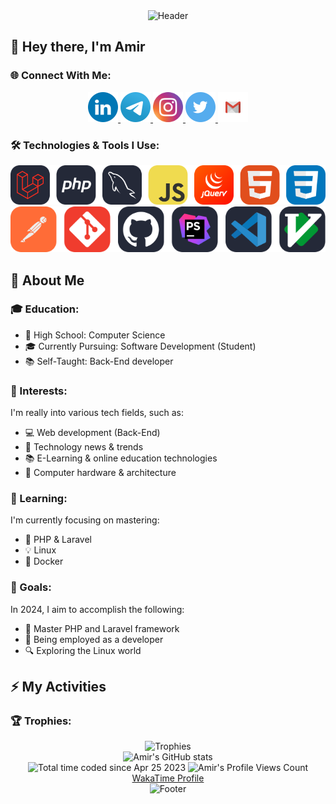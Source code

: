 <!-- Header Section -->
<div align="center">
	<img src="https://capsule-render.vercel.app/api?type=waving&color=timeGradient&height=120&section=header&text=Welcome&fontSize=90" alt="Header" />
</div>

<!-- Introduction Section -->
## 👋 Hey there, I'm Amir

<!-- Social Media Links Section -->
### 🌐 Connect With Me:
<div align="center">
	<a href="https://www.linkedin.com/in/AmirM4A" target="blank">
  		<img src="https://github.com/AmiRM4A/AmiRM4A/blob/main/icons/LinkedIN.svg" alt="LinkedIn Account" height="48" width="48" />
	</a>
	<a href="https://t.me/AmiR_M4A" target="blank">
 		 <img src="https://github.com/AmiRM4A/AmiRM4A/blob/main/icons/Telegram.svg" alt="Telegram Account" height="48" width="48" />
	</a> 
	<a href="https://instagram.com/Amir_M4A" target="blank">
 		 <img src="https://github.com/AmiRM4A/AmiRM4A/blob/main/icons/Instagram.svg" alt="Instagram Account" height="48" width="48" />
	</a> 
	<a href="https://twitter.com/m4_ami" target="blank">
  		<img src="https://github.com/AmiRM4A/AmiRM4A/blob/main/icons/Twitter.svg" alt="Twitter Account" height="48" width="48" />
	</a>
  	<a href="https://asgry255@gmail.com" target="blank">
  		<img src="https://github.com/AmiRM4A/AmiRM4A/blob/main/icons/Gmail.svg" alt="Gmail Account" height="48" width="48" />
	</a>
</div>

<!-- Tools Section -->
### 🛠️ Technologies & Tools I Use:
<div align="center">
    <img src="https://github.com/AmiRM4A/AmiRM4A/blob/main/icons/technologies.svg" alt="technologies"/><br>
    <img src="https://github.com/AmiRM4A/AmiRM4A/blob/main/icons/tools.svg" alt="tools"/>
</div>

<!-- About Me Section -->
## 👤 About Me
<!-- Education Section -->
### 🎓 Education:
- 🏫 High School: Computer Science
- 🎓 Currently Pursuing: Software Development (Student)
- 📚 Self-Taught: Back-End developer

<!-- Interests Section -->
### 🚀 Interests:
I'm really into various tech fields, such as:

- 💻 Web development (Back-End)
- 🤖 Technology news & trends
- 📚 E-Learning & online education technologies
- 💾 Computer hardware & architecture

<!-- Learning Section -->
### 📖 Learning:
I'm currently focusing on mastering:

- 🌟 PHP & Laravel
- 💡 Linux
- 🌲 Docker

<!-- Goals Section -->
### 🌟 Goals:
In 2024, I aim to accomplish the following:

- 🚀 Master PHP and Laravel framework
- 📂 Being employed as a developer
- 🔍 Exploring the Linux world

<!-- Trophies Section -->
## ⚡ My Activities

### 🏆 Trophies:
<div align="center">
 	<img src="https://github-profile-trophy.vercel.app/?username=AmirM4A&theme=onedark" alt="Trophies" />
</div>

<!-- Status Section -->
<!-- ### 🔍 Status...
<div align="center">
	<img src="https://github-readme-activity-graph.vercel.app/graph?username=AmirM4A&theme=github-dark-dimmed&custom_title=My%20Activity%20Graph&hide_border=true"
    	alt="Activity Graph" />
</div> -->

<div align="center">
	<img src="https://github-readme-stats.vercel.app/api?username=AmirM4A&show_icons=true&theme=onedark" alt="Amir's GitHub stats" />
</div>

<div align="center">
	<img src="https://wakatime.com/badge/user/ee181724-c89d-437a-a9af-fad5f1b3d950.svg" alt="Total time coded since Apr 25 2023" />
	<img src="https://komarev.com/ghpvc/?username=AmirM4A&color=blue&style=flat&label=Profile+Views&abbreviated=true" alt="Amir's Profile Views Count"/><br>
  	<a href="https://wakatime.com/@Amir_M4A" target="blank">WakaTime Profile</a>
</div>

<!-- Footer Section -->
<div align="center">
	<img src="https://capsule-render.vercel.app/api?type=waving&color=timeGradient&height=120&section=footer" alt="Footer" />
</div>

